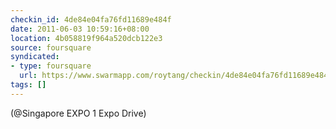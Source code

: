 ```yaml
---
checkin_id: 4de84e04fa76fd11689e484f
date: 2011-06-03 10:59:16+08:00
location: 4b058819f964a520dcb122e3
source: foursquare
syndicated:
- type: foursquare
  url: https://www.swarmapp.com/roytang/checkin/4de84e04fa76fd11689e484f
tags: []
---
```


(@Singapore EXPO 1 Expo Drive)